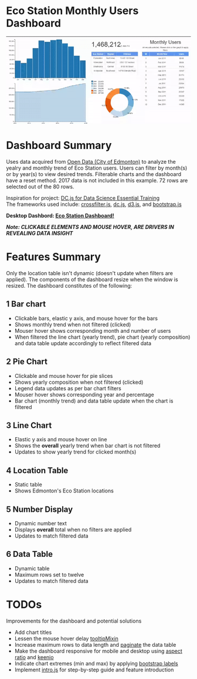 # Eco Station Monthly Users Dashboard
![](Eco-Stations.gif)

# Dashboard Summary
Uses data acquired from [Open Data (City of Edmonton)](https://dashboard.edmonton.ca/Dashboard/Eco-Station-Users-Monthly/2zer-fm7k) to analyze the yealry and monthly trend of Eco Station users. Users can filter by month(s) or by year(s) to view desired trends. Filterable charts and the dashboard have a reset method. 2017 data is not included in this example. 72 rows are selected out of the 80 rows.

Inspiration for project: [DC.js for Data Science Essential Training](https://www.lynda.com/JavaScript-tutorials/DC-js-Data-Science-Essential-Training/540535-2.html)<br>
The frameworks used include:
[crossfilter.js](http://square.github.io/crossfilter/), [dc.js](https://dc-js.github.io/dc.js/), [d3.js](https://d3js.org/), and [bootstrap.js](https://getbootstrap.com/docs/3.3/javascript/)

**Desktop Dashbord: [Eco Station Dashboard!](https://mikelotis.github.io/Edmonton-Eco-Stations/)**

***Note: CLICKABLE ELEMENTS AND MOUSE HOVER, ARE DRIVERS IN REVEALING DATA INSIGHT***

# Features Summary
Only the location table isn't dynamic (doesn't update when filters are applied). The components of the dashboard resize when the window is resized. The dashboard constitutes of the following:
## 1 Bar chart
* Clickable bars, elastic y axis, and mouse hover for the bars
* Shows monthly trend when not filtered (clicked)
* Mouser hover shows corresponding month and number of users
* When filtered the line chart (yearly trend), pie chart (yearly composition) and data table update accordingly to reflect filtered data
## 2 Pie Chart
* Clickable and mouse hover for pie slices
* Shows yearly composition when not filtered (clicked)
* Legend data updates as per bar chart filters
* Mouser hover shows corresponding year and percentage
* Bar chart (monthly trend) and data table update when the chart is filtered
## 3 Line Chart
* Elastic y axis and mouse hover on line
* Shows the **overall** yearly trend when bar chart is not filtered
* Updates to show yearly trend for clicked month(s)
## 4 Location Table
* Static table
* Shows Edmonton's Eco Station locations
## 5 Number Display
* Dynamic number text
* Displays **overall** total when no filters are applied
* Updates to match filtered data
## 6 Data Table
* Dynamic table
* Maximum rows set to twelve
* Updates to match filtered data

# TODOs
Improvements for the dashboard and potential solutions
* Add chart titles
* Lessen the mouse hover delay [tooltipMixin](https://github.com/Intellipharm/dc-addons)
* Increase maximum rows to data length and [paginate](http://dc-js.github.io/dc.js/examples/table-pagination.html) the data table 
* Make the dashboard responsive for mobile and desktop using [aspect ratio](https://blog.webkid.io/responsive-chart-usability-d3/)  and [keenio](https://keen.github.io/dashboards/)
* Indicate chart extremes (min and max) by applying [bootstrap labels](https://getbootstrap.com/docs/3.3/components/#labels)
* Implement [intro.js](http://introjs.com/) for step-by-step guide and feature introduction 


